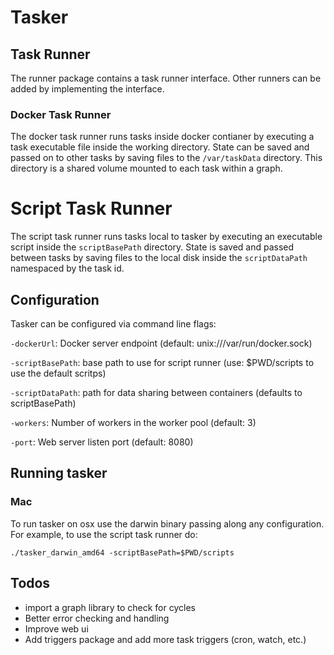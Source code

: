 # Tasker

## Task Runner

The runner package contains a task runner interface. Other runners can be
added by implementing the interface.

### Docker Task Runner

The docker task runner runs tasks inside docker contianer by executing 
a task executable file inside the working directory. State can be saved 
and passed on to other tasks by saving files to the `/var/taskData` directory. 
This directory is a shared volume mounted to each task within a graph.

# Script Task Runner

The script task runner runs tasks local to tasker by executing an executable
script inside the `scriptBasePath` directory. State is saved and passed 
between tasks by saving files to the local disk inside the `scriptDataPath`
namespaced by the task id.


## Configuration

Tasker can be configured via command line flags:

`-dockerUrl`: Docker server endpoint (default: unix:///var/run/docker.sock)

`-scriptBasePath`: base path to use for script runner (use: $PWD/scripts to use the default scritps)

`-scriptDataPath`: path for data sharing between containers (defaults to scriptBasePath)

`-workers`: Number of workers in the worker pool (default: 3)

`-port`: Web server listen port (default: 8080)

## Running tasker

### Mac

To run tasker on osx use the darwin binary passing along any configuration.
For example, to use the script task runner do:

`./tasker_darwin_amd64 -scriptBasePath=$PWD/scripts`

## Todos

* import a graph library to check for cycles
* Better error checking and handling
* Improve web ui
* Add triggers package and add more task triggers (cron, watch, etc.)
